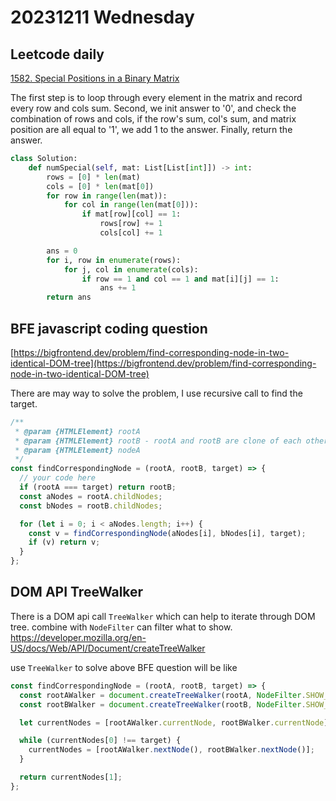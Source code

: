 # 20231211 Wednesday

## Leetcode daily

[1582. Special Positions in a Binary Matrix](https://leetcode.com/problems/special-positions-in-a-binary-matrix/description/?envType=daily-question&envId=2023-12-13)

The first step is to loop through every element in the matrix and record every row and cols sum. Second, we init answer to '0', and check the combination of rows and cols, if the row's sum, col's sum, and matrix position are all equal to '1', we add 1 to the answer. Finally, return the answer.

```py
class Solution:
    def numSpecial(self, mat: List[List[int]]) -> int:
        rows = [0] * len(mat)
        cols = [0] * len(mat[0])
        for row in range(len(mat)):
            for col in range(len(mat[0])):
                if mat[row][col] == 1:
                    rows[row] += 1
                    cols[col] += 1

        ans = 0
        for i, row in enumerate(rows):
            for j, col in enumerate(cols):
                if row == 1 and col == 1 and mat[i][j] == 1:
                    ans += 1
        return ans

```

## BFE javascript coding question

[https://bigfrontend.dev/problem/find-corresponding-node-in-two-identical-DOM-tree](https://bigfrontend.dev/problem/find-corresponding-node-in-two-identical-DOM-tree)

There are may way to solve the problem, I use recursive call to find the target.

```js
/**
 * @param {HTMLElement} rootA
 * @param {HTMLElement} rootB - rootA and rootB are clone of each other
 * @param {HTMLElement} nodeA
 */
const findCorrespondingNode = (rootA, rootB, target) => {
  // your code here
  if (rootA === target) return rootB;
  const aNodes = rootA.childNodes;
  const bNodes = rootB.childNodes;

  for (let i = 0; i < aNodes.length; i++) {
    const v = findCorrespondingNode(aNodes[i], bNodes[i], target);
    if (v) return v;
  }
};
```

## DOM API TreeWalker

There is a DOM api call `TreeWalker` which can help to iterate through DOM tree.
combine with `NodeFilter` can filter what to show.
https://developer.mozilla.org/en-US/docs/Web/API/Document/createTreeWalker

use `TreeWalker` to solve above BFE question will be like

```js
const findCorrespondingNode = (rootA, rootB, target) => {
  const rootAWalker = document.createTreeWalker(rootA, NodeFilter.SHOW_ELEMENT);
  const rootBWalker = document.createTreeWalker(rootB, NodeFilter.SHOW_ELEMENT);

  let currentNodes = [rootAWalker.currentNode, rootBWalker.currentNode];

  while (currentNodes[0] !== target) {
    currentNodes = [rootAWalker.nextNode(), rootBWalker.nextNode()];
  }

  return currentNodes[1];
};
```
